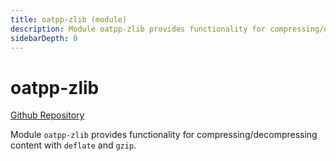 ```yaml
---
title: oatpp-zlib (module)
description: Module oatpp-zlib provides functionality for compressing/decompressing content with deflate and gzip.
sidebarDepth: 0
---
```


# oatpp-zlib <seo/>

[Github Repository](https://github.com/oatpp/oatpp-zlib)

Module `oatpp-zlib` provides functionality for compressing/decompressing content with `deflate` and `gzip`.
